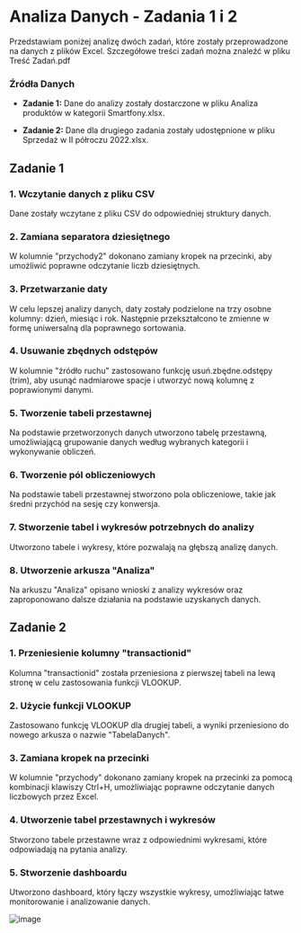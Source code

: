 # Analiza Danych - Zadania 1 i 2

Przedstawiam poniżej analizę dwóch zadań, które zostały przeprowadzone na danych z plików Excel. Szczegółowe treści zadań można znaleźć w pliku Treść Zadań.pdf

### Źródła Danych

- **Zadanie 1:** Dane do analizy zostały dostarczone w pliku Analiza produktów w kategorii Smartfony.xlsx.
  
- **Zadanie 2:** Dane dla drugiego zadania zostały udostępnione w pliku Sprzedaż w II półroczu 2022.xlsx. 


## Zadanie 1

### 1. Wczytanie danych z pliku CSV

Dane zostały wczytane z pliku CSV do odpowiedniej struktury danych.

### 2. Zamiana separatora dziesiętnego

W kolumnie "przychody2" dokonano zamiany kropek na przecinki, aby umożliwić poprawne odczytanie liczb dziesiętnych.

### 3. Przetwarzanie daty

W celu lepszej analizy danych, daty zostały podzielone na trzy osobne kolumny: dzień, miesiąc i rok. Następnie przekształcono te zmienne w formę uniwersalną dla poprawnego sortowania.

### 4. Usuwanie zbędnych odstępów

W kolumnie "źródło ruchu" zastosowano funkcję usuń.zbędne.odstępy (trim), aby usunąć nadmiarowe spacje i utworzyć nową kolumnę z poprawionymi danymi.

### 5. Tworzenie tabeli przestawnej

Na podstawie przetworzonych danych utworzono tabelę przestawną, umożliwiającą grupowanie danych według wybranych kategorii i wykonywanie obliczeń.

### 6. Tworzenie pól obliczeniowych

Na podstawie tabeli przestawnej stworzono pola obliczeniowe, takie jak średni przychód na sesję czy konwersja.

### 7. Stworzenie tabel i wykresów potrzebnych do analizy

Utworzono tabele i wykresy, które pozwalają na głębszą analizę danych.

### 8. Utworzenie arkusza "Analiza"

Na arkuszu "Analiza" opisano wnioski z analizy wykresów oraz zaproponowano dalsze działania na podstawie uzyskanych danych.

## Zadanie 2

### 1. Przeniesienie kolumny "transactionid"

Kolumna "transactionid" została przeniesiona z pierwszej tabeli na lewą stronę w celu zastosowania funkcji VLOOKUP.

### 2. Użycie funkcji VLOOKUP

Zastosowano funkcję VLOOKUP dla drugiej tabeli, a wyniki przeniesiono do nowego arkusza o nazwie "TabelaDanych".

### 3. Zamiana kropek na przecinki

W kolumnie "przychody" dokonano zamiany kropek na przecinki za pomocą kombinacji klawiszy Ctrl+H, umożliwiając poprawne odczytanie danych liczbowych przez Excel.

### 4. Utworzenie tabel przestawnych i wykresów

Stworzono tabele przestawne wraz z odpowiednimi wykresami, które odpowiadają na pytania analizy.

### 5. Stworzenie dashboardu

Utworzono dashboard, który łączy wszystkie wykresy, umożliwiając łatwe monitorowanie i analizowanie danych.

![image](https://github.com/pjowsianka/Excel-Analiza-Sprzeda-y/assets/130370888/ec505ff0-816f-4323-abf4-5e89880e63f5)


